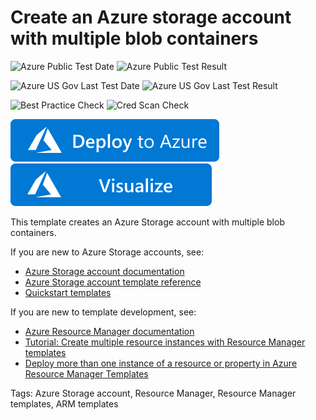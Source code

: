 # Create an Azure storage account with multiple blob containers

![Azure Public Test Date](https://azurequickstartsservice.blob.core.windows.net/badges/101-storage-multi-blob-container/PublicLastTestDate.svg)
![Azure Public Test Result](https://azurequickstartsservice.blob.core.windows.net/badges/101-storage-multi-blob-container/PublicDeployment.svg)

![Azure US Gov Last Test Date](https://azurequickstartsservice.blob.core.windows.net/badges/101-storage-multi-blob-container/FairfaxLastTestDate.svg)
![Azure US Gov Last Test Result](https://azurequickstartsservice.blob.core.windows.net/badges/101-storage-multi-blob-container/FairfaxDeployment.svg)

![Best Practice Check](https://azurequickstartsservice.blob.core.windows.net/badges/101-storage-multi-blob-container/BestPracticeResult.svg)
![Cred Scan Check](https://azurequickstartsservice.blob.core.windows.net/badges/101-storage-multi-blob-container/CredScanResult.svg)

[![Deploy To Azure](https://raw.githubusercontent.com/Azure/azure-quickstart-templates/master/1-CONTRIBUTION-GUIDE/images/deploytoazure.svg?sanitize=true)]("https://portal.azure.com/#create/Microsoft.Template/uri/https%3A%2F%2Fraw.githubusercontent.com%2FAzure%2Fazure-quickstart-templates%2Fmaster%2F101-storage-multi-blob-container%2Fazuredeploy.json")  [![Visualize](https://raw.githubusercontent.com/Azure/azure-quickstart-templates/master/1-CONTRIBUTION-GUIDE/images/visualizebutton.svg?sanitize=true)]("http://armviz.io/#/?load=https%3A%2F%2Fraw.githubusercontent.com%2FAzure%2Fazure-quickstart-templates%2Fmaster%2F101-storage-multi-blob-container%2Fazuredeploy.json")

This template creates an Azure Storage account with multiple blob containers.

If you are new to Azure Storage accounts, see:

- [Azure Storage account documentation](http://azure.microsoft.com/documentation/articles/storage-create-storage-account/)
- [Azure Storage account template reference](https://docs.microsoft.com/azure/templates/microsoft.storage/allversions)
- [Quickstart templates](https://azure.microsoft.com/resources/templates/?resourceType=Microsoft.Storage&pageNumber=1&sort=Popular)

If you are new to template development, see:

- [Azure Resource Manager documentation](https://docs.microsoft.com/azure/azure-resource-manager/)
- [Tutorial: Create multiple resource instances with Resource Manager templates](https://docs.microsoft.com/azure/azure-resource-manager/resource-manager-tutorial-create-multiple-instances)
- [Deploy more than one instance of a resource or property in Azure Resource Manager Templates](https://docs.microsoft.com/azure/azure-resource-manager/resource-group-create-multiple)

Tags: Azure Storage account, Resource Manager, Resource Manager templates, ARM templates


